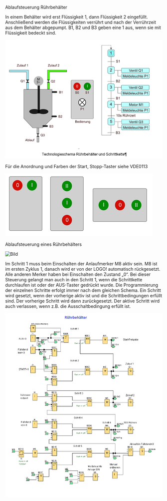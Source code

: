 Ablaufsteuerung Rührbehälter

In einem Behälter wird erst Flüssigkeit 1, dann Flüssigkeit 2 eingefüllt. Anschließend werden die Flüssigkeiten verrührt und nach der Verrührzeit aus dem Behälter abgepumpt. B1, B2 und B3 geben eine 1 aus, wenn sie mit Flüssigkeit bedeckt sind.

![Bild](Technologieschema.png)

Für die Anordnung und Farben der Start, Stopp-Taster siehe VDE0113

![Bild](Taster.png)

Ablaufsteuerung eines Rührbehälters

![Bild](AblaufsteuerungRuehrbehälter.png)

Im Schritt 1 muss beim Einschalten der Anlaufmerker M8 aktiv sein. M8 ist im ersten Zyklus 1, danach wird er von der LOGO! automatisch rückgesetzt. Alle anderen Merker haben bei Einschalten den Zustand „0“. Bei dieser Steuerung gelangt man auch in den Schritt 1, wenn die Schrittkette durchlaufen ist oder der AUS-Taster gedrückt wurde.
Die Programmierung der einzelnen Schritte erfolgt immer nach dem gleichen Schema. Ein Schritt wird gesetzt, wenn der vorherige aktiv ist und die Schrittbedingungen erfüllt sind. Der vorherige Schritt wird dann zurückgesetzt. Der aktive Schritt wird auch verlassen, wenn z.B. die Ausschaltbedingung erfüllt ist.


![Bild](Ruehrbehaelter.png)




